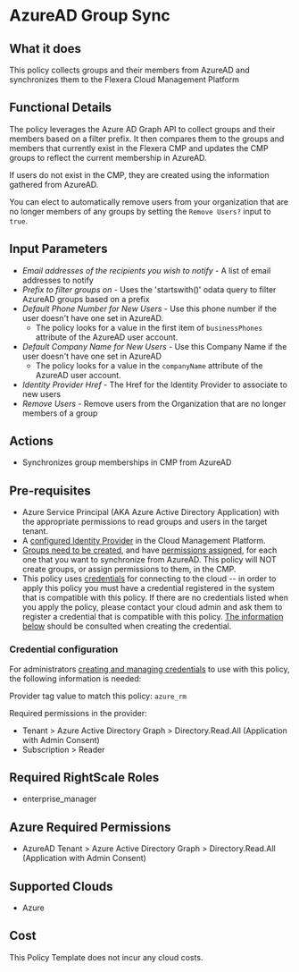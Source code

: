 # AzureAD Group Sync

## What it does

This policy collects groups and their members from AzureAD and synchronizes them to the Flexera Cloud Management Platform

## Functional Details

The policy leverages the Azure AD Graph API to collect groups and their members based on a filter prefix. It then compares them to the groups and members that currently exist in the Flexera CMP and updates the CMP groups to reflect the current membership in AzureAD.

If users do not exist in the CMP, they are created using the information gathered from AzureAD.

You can elect to automatically remove users from your organization that are no longer members of any groups by setting the `Remove Users?` input to `true`.

## Input Parameters

- *Email addresses of the recipients you wish to notify* - A list of email addresses to notify
- *Prefix to filter groups on* - Uses the 'startswith()' odata query to filter AzureAD groups based on a prefix
- *Default Phone Number for New Users* - Use this phone number if the user doesn't have one set in AzureAD.
  - The policy looks for a value in the first item of `businessPhones` attribute of the AzureAD user account.
- *Default Company Name for New Users* - Use this Company Name if the user doesn't have one set in AzureAD
  - The policy looks for a value in the `companyName` attribute of the AzureAD user account.
- *Identity Provider Href* - The Href for the Identity Provider to associate to new users
- *Remove Users* - Remove users from the Organization that are no longer members of a group

## Actions

- Synchronizes group memberships in CMP from AzureAD

## Pre-requisites

- Azure Service Principal (AKA Azure Active Directory Application) with the appropriate permissions to read groups and users in the target tenant.
- A [configured Identity Provider](https://docs.rightscale.com/platform/guides/configuring_sso/) in the Cloud Management Platform.
- [Groups need to be created](https://docs.rightscale.com/gov/getting_started/gov_groups.html), and have [permissions assigned](https://docs.rightscale.com/gov/getting_started/gov_groups.html#roles), for each one that you want to synchronize from AzureAD. This policy will NOT create groups, or assign permissions to them, in the CMP.
- This policy uses [credentials](https://docs.rightscale.com/policies/users/guides/credential_management.html) for connecting to the cloud -- in order to apply this policy you must have a credential registered in the system that is compatible with this policy. If there are no credentials listed when you apply the policy, please contact your cloud admin and ask them to register a credential that is compatible with this policy. [The information below](#Credential-configuration) should be consulted when creating the credential.

### Credential configuration

For administrators [creating and managing credentials](https://docs.rightscale.com/policies/users/guides/credential_management.html) to use with this policy, the following information is needed:

Provider tag value to match this policy: `azure_rm`

Required permissions in the provider:

- Tenant > Azure Active Directory Graph > Directory.Read.All (Application with Admin Consent)
- Subscription > Reader



## Required RightScale Roles

- enterprise_manager

## Azure Required Permissions

- AzureAD Tenant > Azure Active Directory Graph > Directory.Read.All (Application with Admin Consent)

## Supported Clouds

- Azure

## Cost

This Policy Template does not incur any cloud costs.
